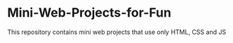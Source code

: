 # Mini-Web-Projects-for-Fun
This repository contains mini web projects that use only HTML, CSS and JS
